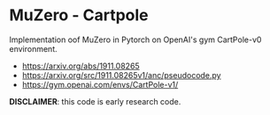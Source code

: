 
# MuZero - Cartpole
 Implementation oof MuZero in Pytorch on OpenAI's gym CartPole-v0  environment.


- https://arxiv.org/abs/1911.08265
- https://arxiv.org/src/1911.08265v1/anc/pseudocode.py
- https://gym.openai.com/envs/CartPole-v1/


**DISCLAIMER**: this code is early research code. 

 
